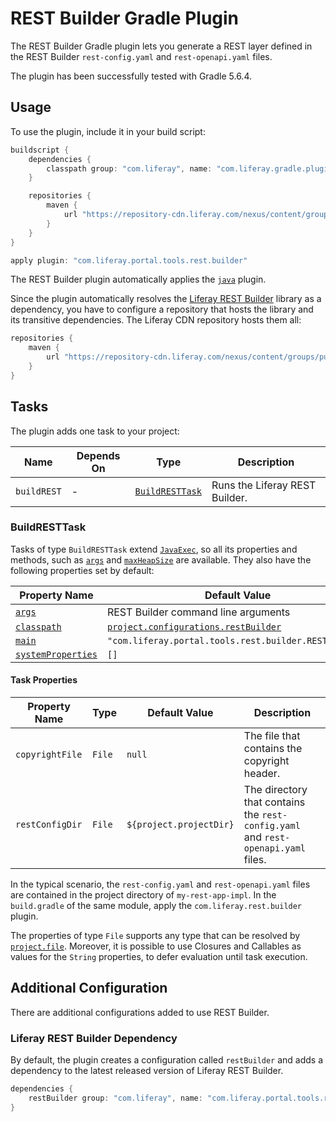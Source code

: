 # REST Builder Gradle Plugin

The REST Builder Gradle plugin lets you generate a REST layer defined in the
REST Builder `rest-config.yaml` and `rest-openapi.yaml` files.

The plugin has been successfully tested with Gradle 5.6.4.

## Usage

To use the plugin, include it in your build script:

```gradle
buildscript {
	dependencies {
		classpath group: "com.liferay", name: "com.liferay.gradle.plugins.rest.builder", version: "1.0.43"
	}

	repositories {
		maven {
			url "https://repository-cdn.liferay.com/nexus/content/groups/public"
		}
	}
}

apply plugin: "com.liferay.portal.tools.rest.builder"
```

The REST Builder plugin automatically applies the [`java`](https://docs.gradle.org/current/userguide/java_plugin.html)
plugin.

Since the plugin automatically resolves the [Liferay REST Builder](https://github.com/liferay/liferay-portal/tree/master/modules/util/portal-tools-rest-builder)
library as a dependency, you have to configure a repository that hosts the
library and its transitive dependencies. The Liferay CDN repository hosts them
all:

```gradle
repositories {
	maven {
		url "https://repository-cdn.liferay.com/nexus/content/groups/public"
	}
}
```

## Tasks

The plugin adds one task to your project:

Name | Depends On | Type | Description
---- | ---------- | ---- | -----------
`buildREST` | \- | [`BuildRESTTask`](#buildresttask) | Runs the Liferay REST Builder.

### BuildRESTTask

Tasks of type `BuildRESTTask` extend [`JavaExec`](https://docs.gradle.org/current/dsl/org.gradle.api.tasks.JavaExec.html),
so all its properties and methods, such as [`args`](https://docs.gradle.org/current/dsl/org.gradle.api.tasks.JavaExec.html#org.gradle.api.tasks.JavaExec:args(java.lang.Iterable))
and [`maxHeapSize`](https://docs.gradle.org/current/dsl/org.gradle.api.tasks.JavaExec.html#org.gradle.api.tasks.JavaExec:maxHeapSize)
are available. They also have the following properties set by default:

Property Name | Default Value
------------- | -------------
[`args`](https://docs.gradle.org/current/dsl/org.gradle.api.tasks.JavaExec.html#org.gradle.api.tasks.JavaExec:args) | REST Builder command line arguments
[`classpath`](https://docs.gradle.org/current/dsl/org.gradle.api.tasks.JavaExec.html#org.gradle.api.tasks.JavaExec:classpath) | [`project.configurations.restBuilder`](#liferay-rest-builder-dependency)
[`main`](https://docs.gradle.org/current/dsl/org.gradle.api.tasks.JavaExec.html#org.gradle.api.tasks.JavaExec:main) | `"com.liferay.portal.tools.rest.builder.RESTBuilder"`
[`systemProperties`](https://docs.gradle.org/current/dsl/org.gradle.api.tasks.JavaExec.html#org.gradle.api.tasks.JavaExec:systemProperties) | `[]`

#### Task Properties

Property Name | Type | Default Value | Description
------------- | ---- | ------------- | -----------
`copyrightFile` | `File` | `null` | The file that contains the copyright header.
`restConfigDir` | `File` |`${project.projectDir}` | The directory that contains the `rest-config.yaml` and `rest-openapi.yaml` files.

In the typical scenario, the `rest-config.yaml` and `rest-openapi.yaml` files
are contained in the project directory of `my-rest-app-impl`. In the
`build.gradle` of the same module, apply the `com.liferay.rest.builder` plugin.

The properties of type `File` supports any type that can be resolved by
[`project.file`](https://docs.gradle.org/current/dsl/org.gradle.api.Project.html#org.gradle.api.Project:file(java.lang.Object)).
Moreover, it is possible to use Closures and Callables as values for the
`String` properties, to defer evaluation until task execution.

## Additional Configuration

There are additional configurations added to use REST Builder.

### Liferay REST Builder Dependency

By default, the plugin creates a configuration called `restBuilder` and adds
a dependency to the latest released version of Liferay REST Builder.

```gradle
dependencies {
	restBuilder group: "com.liferay", name: "com.liferay.portal.tools.rest.builder", version: "1.0.43"
}
```